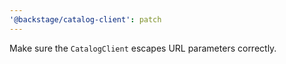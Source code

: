 ```yaml
---
'@backstage/catalog-client': patch
---
```


Make sure the `CatalogClient` escapes URL parameters correctly.
